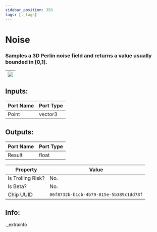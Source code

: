 ```yaml
---
sidebar_position: 358
tags: [._tags]
---
```


# Noise


### Samples a 3D Perlin noise field and returns a value usually bounded in [0,1].

| ![](https://images-ext-2.discordapp.net/external/MPmIaQzlEPmgGWlgi-WxBBXt0Bjv_zWPkg1y1f_sy3s/https/www.recroomcircuits.com/image/circuit/absolute-value?width=206&height=108) |
|-----|

## Inputs:
| Port Name | Port Type |
|-----------|-----------|
| Point | vector3 |

## Outputs:
| Port Name | Port Type |
|-----------|-----------|
| Result | float | 

| Property  | Value |
|-------------------|-----------|
| Is Trolling Risk? | No. |
| Is Beta? | No. |
| Chip UUID | `06f8732b-b1cb-4b79-815e-5b389c1dd78f` |

## Info:
._extrainfo